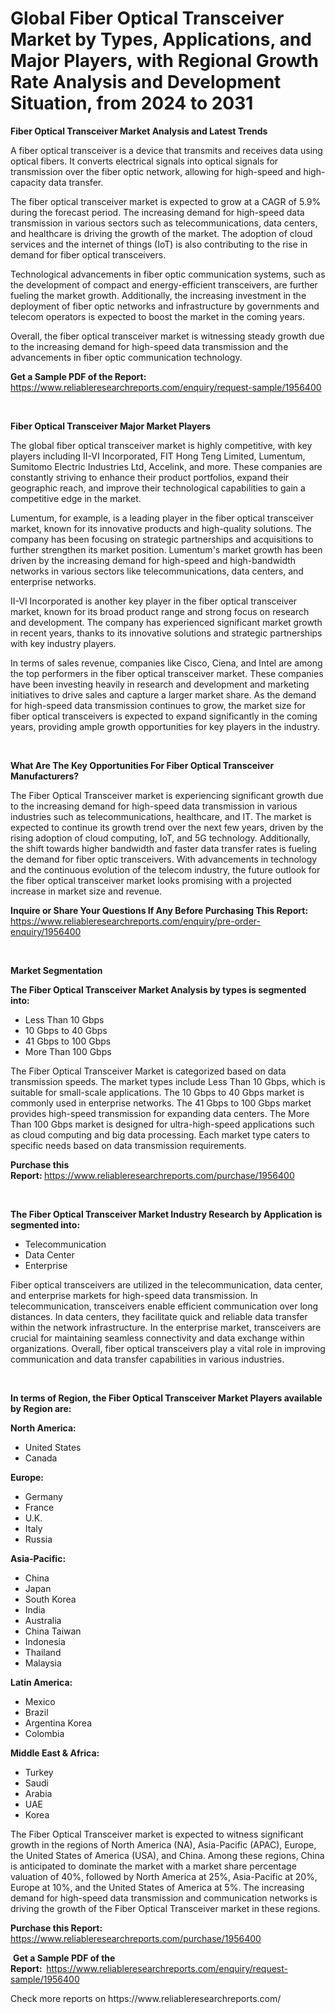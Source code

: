 <p><h1>Global Fiber Optical Transceiver Market by Types, Applications, and Major Players, with Regional Growth Rate Analysis and Development Situation, from 2024 to 2031</h1></p><p><strong>Fiber Optical Transceiver Market Analysis and Latest Trends</strong></p>
<p><p>A fiber optical transceiver is a device that transmits and receives data using optical fibers. It converts electrical signals into optical signals for transmission over the fiber optic network, allowing for high-speed and high-capacity data transfer.</p><p>The fiber optical transceiver market is expected to grow at a CAGR of 5.9% during the forecast period. The increasing demand for high-speed data transmission in various sectors such as telecommunications, data centers, and healthcare is driving the growth of the market. The adoption of cloud services and the internet of things (IoT) is also contributing to the rise in demand for fiber optical transceivers.</p><p>Technological advancements in fiber optic communication systems, such as the development of compact and energy-efficient transceivers, are further fueling the market growth. Additionally, the increasing investment in the deployment of fiber optic networks and infrastructure by governments and telecom operators is expected to boost the market in the coming years.</p><p>Overall, the fiber optical transceiver market is witnessing steady growth due to the increasing demand for high-speed data transmission and the advancements in fiber optic communication technology.</p></p>
<p><strong>Get a Sample PDF of the Report:&nbsp;</strong> <a href="https://www.reliableresearchreports.com/enquiry/request-sample/1956400">https://www.reliableresearchreports.com/enquiry/request-sample/1956400</a></p>
<p>&nbsp;</p>
<p><strong>Fiber Optical Transceiver Major Market Players</strong></p>
<p><p>The global fiber optical transceiver market is highly competitive, with key players including II-VI Incorporated, FIT Hong Teng Limited, Lumentum, Sumitomo Electric Industries Ltd, Accelink, and more. These companies are constantly striving to enhance their product portfolios, expand their geographic reach, and improve their technological capabilities to gain a competitive edge in the market.</p><p>Lumentum, for example, is a leading player in the fiber optical transceiver market, known for its innovative products and high-quality solutions. The company has been focusing on strategic partnerships and acquisitions to further strengthen its market position. Lumentum's market growth has been driven by the increasing demand for high-speed and high-bandwidth networks in various sectors like telecommunications, data centers, and enterprise networks.</p><p>II-VI Incorporated is another key player in the fiber optical transceiver market, known for its broad product range and strong focus on research and development. The company has experienced significant market growth in recent years, thanks to its innovative solutions and strategic partnerships with key industry players.</p><p>In terms of sales revenue, companies like Cisco, Ciena, and Intel are among the top performers in the fiber optical transceiver market. These companies have been investing heavily in research and development and marketing initiatives to drive sales and capture a larger market share. As the demand for high-speed data transmission continues to grow, the market size for fiber optical transceivers is expected to expand significantly in the coming years, providing ample growth opportunities for key players in the industry.</p></p>
<p>&nbsp;</p>
<p><strong>What Are The Key Opportunities For Fiber Optical Transceiver Manufacturers?</strong></p>
<p><p>The Fiber Optical Transceiver market is experiencing significant growth due to the increasing demand for high-speed data transmission in various industries such as telecommunications, healthcare, and IT. The market is expected to continue its growth trend over the next few years, driven by the rising adoption of cloud computing, IoT, and 5G technology. Additionally, the shift towards higher bandwidth and faster data transfer rates is fueling the demand for fiber optic transceivers. With advancements in technology and the continuous evolution of the telecom industry, the future outlook for the fiber optical transceiver market looks promising with a projected increase in market size and revenue.</p></p>
<p><strong>Inquire or Share Your Questions If Any Before Purchasing This Report:</strong> <a href="https://www.reliableresearchreports.com/enquiry/pre-order-enquiry/1956400">https://www.reliableresearchreports.com/enquiry/pre-order-enquiry/1956400</a></p>
<p>&nbsp;</p>
<p><strong>Market Segmentation</strong></p>
<p><strong>The Fiber Optical Transceiver Market Analysis by types is segmented into:</strong></p>
<p><ul><li>Less Than 10 Gbps</li><li>10 Gbps to 40 Gbps</li><li>41 Gbps to 100 Gbps</li><li>More Than 100 Gbps</li></ul></p>
<p><p>The Fiber Optical Transceiver Market is categorized based on data transmission speeds. The market types include Less Than 10 Gbps, which is suitable for small-scale applications. The 10 Gbps to 40 Gbps market is commonly used in enterprise networks. The 41 Gbps to 100 Gbps market provides high-speed transmission for expanding data centers. The More Than 100 Gbps market is designed for ultra-high-speed applications such as cloud computing and big data processing. Each market type caters to specific needs based on data transmission requirements.</p></p>
<p><strong>Purchase this Report:&nbsp;</strong><a href="https://www.reliableresearchreports.com/purchase/1956400">https://www.reliableresearchreports.com/purchase/1956400</a></p>
<p>&nbsp;</p>
<p><strong>The Fiber Optical Transceiver Market Industry Research by Application is segmented into:</strong></p>
<p><ul><li>Telecommunication</li><li>Data Center</li><li>Enterprise</li></ul></p>
<p><p>Fiber optical transceivers are utilized in the telecommunication, data center, and enterprise markets for high-speed data transmission. In telecommunication, transceivers enable efficient communication over long distances. In data centers, they facilitate quick and reliable data transfer within the network infrastructure. In the enterprise market, transceivers are crucial for maintaining seamless connectivity and data exchange within organizations. Overall, fiber optical transceivers play a vital role in improving communication and data transfer capabilities in various industries.</p></p>
<p>&nbsp;</p>
<p><strong>In terms of Region, the Fiber Optical Transceiver Market Players available by Region are:</strong></p>
<p>
    <p> <strong> North America: </strong>
        <ul>
            <li>United States</li>
            <li>Canada</li>
        </ul>
        </p> 
    <p> <strong> Europe: </strong>
        <ul>
            <li>Germany</li>
            <li>France</li>
            <li>U.K.</li>
            <li>Italy</li>
            <li>Russia</li>
        </ul>
        </p> 
    <p> <strong> Asia-Pacific: </strong>
        <ul>
            <li>China</li>
            <li>Japan</li>
            <li>South Korea</li>
            <li>India</li>
            <li>Australia</li>
            <li>China Taiwan</li>
            <li>Indonesia</li>
            <li>Thailand</li>
            <li>Malaysia</li>
        </ul>
        </p> 
    <p> <strong> Latin America: </strong>
        <ul>
            <li>Mexico</li>
            <li>Brazil</li>
            <li>Argentina Korea</li>
            <li>Colombia</li>
        </ul>
        </p> 
    <p> <strong> Middle East & Africa: </strong>
        <ul>
            <li>Turkey</li>
            <li>Saudi</li>
            <li>Arabia</li>
            <li>UAE</li>
            <li>Korea</li>
        </ul>
    </p>
    </p>
<p><p>The Fiber Optical Transceiver market is expected to witness significant growth in the regions of North America (NA), Asia-Pacific (APAC), Europe, the United States of America (USA), and China. Among these regions, China is anticipated to dominate the market with a market share percentage valuation of 40%, followed by North America at 25%, Asia-Pacific at 20%, Europe at 10%, and the United States of America at 5%. The increasing demand for high-speed data transmission and communication networks is driving the growth of the Fiber Optical Transceiver market in these regions.</p></p>
<p><strong>Purchase this Report: </strong><a href="https://www.reliableresearchreports.com/purchase/1956400">https://www.reliableresearchreports.com/purchase/1956400</a></p>
<p>&nbsp;<strong>Get a Sample PDF of the Report:&nbsp;&nbsp;</strong><a href="https://www.reliableresearchreports.com/enquiry/request-sample/1956400">https://www.reliableresearchreports.com/enquiry/request-sample/1956400</a></p>
<p><strong></strong></p>
<p>Check more reports on https://www.reliableresearchreports.com/</p>